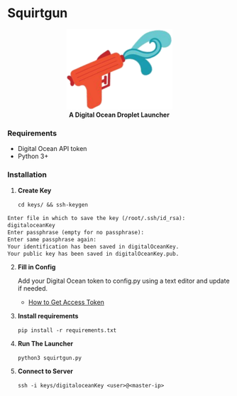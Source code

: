 # Squirtgun

<div style="text-align:center">
    <img src="res/squirtgun.png"></img>
    <br>
    <b>A Digital Ocean Droplet Launcher</b>
</div>


### Requirements

- Digital Ocean API token
- Python 3+

### Installation
 
 1. **Create Key**
  
      `cd keys/ && ssh-keygen`
    
   ```
   Enter file in which to save the key (/root/.ssh/id_rsa): digitaloceanKey
   Enter passphrase (empty for no passphrase): 
   Enter same passphrase again: 
   Your identification has been saved in digitalOceanKey.
   Your public key has been saved in digitalOceanKey.pub.
   ``` 

 2. **Fill in Config** 
      
    Add your Digital Ocean token to config.py using a text editor and update if needed.
  	- [How to Get Access Token](https://www.digitalocean.com/community/tutorials/how-to-use-the-digitalocean-api-v2)
       
 3. **Install requirements** 

     `pip install -r requirements.txt`
 
 4. **Run The Launcher**
        
     `python3 squirtgun.py`

 5. **Connect to Server**

     `ssh -i keys/digitaloceanKey <user>@<master-ip>`

        
